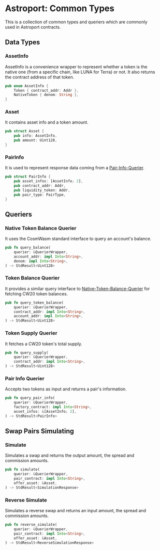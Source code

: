 # Astroport: Common Types

This is a collection of common types and queriers which are commonly used in Astroport contracts.

## Data Types

### AssetInfo

AssetInfo is a convenience wrapper to represent whether a token is the native one (from a specific chain, like LUNA for Terra) or not. It also returns the contract address of that token.

```rust
pub enum AssetInfo {
    Token { contract_addr: Addr },
    NativeToken { denom: String },
}
```

### Asset

It contains asset info and a token amount.

```rust
pub struct Asset {
    pub info: AssetInfo,
    pub amount: Uint128,
}
```

### PairInfo

It is used to represent response data coming from a [Pair-Info-Querier](#Pair-Info-Querier).

```rust
pub struct PairInfo {
    pub asset_infos: [AssetInfo; 2],
    pub contract_addr: Addr,
    pub liquidity_token: Addr,
    pub pair_type: PairType,
}
```

## Queriers

### Native Token Balance Querier

It uses the CosmWasm standard interface to query an account's balance.

```rust
pub fn query_balance(
    querier: &QuerierWrapper,
    account_addr: impl Into<String>,
    denom: impl Into<String>,
) -> StdResult<Uint128>
```

### Token Balance Querier

It provides a similar query interface to [Native-Token-Balance-Querier](Native-Token-Balance-Querier) for fetching CW20 token balances.

```rust
pub fn query_token_balance(
    querier: &QuerierWrapper,
    contract_addr: impl Into<String>,
    account_addr: impl Into<String>,
) -> StdResult<Uint128>
```

### Token Supply Querier

It fetches a CW20 token's total supply.

```rust
pub fn query_supply(
    querier: &QuerierWrapper,
    contract_addr: impl Into<String>,
) -> StdResult<Uint128>
```

### Pair Info Querier

Accepts two tokens as input and returns a pair's information.

```rust
pub fn query_pair_info(
    querier: &QuerierWrapper,
    factory_contract: impl Into<String>,
    asset_infos: &[AssetInfo; 2],
) -> StdResult<PairInfo>
```

## Swap Pairs Simulating

### Simulate

Simulates a swap and returns the output amount, the spread and commission amounts.

```rust
pub fn simulate(
    querier: &QuerierWrapper,
    pair_contract: impl Into<String>,
    offer_asset: &Asset,
) -> StdResult<SimulationResponse>
```

### Reverse Simulate

Simulates a reverse swap and returns an input amount, the spread and commission amounts.

```rust
pub fn reverse_simulate(
    querier: &QuerierWrapper,
    pair_contract: impl Into<String>,
    offer_asset: &Asset,
) -> StdResult<ReverseSimulationResponse>
```
